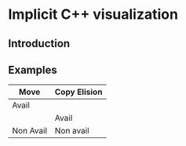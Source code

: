 # Implicit C++ visualization

## Introduction

## Examples

| Move   | Copy Elision |
|--------| ------ |
| Avail <object data="https://github.com/amanakin/implicit/blob/master/examples/no_move_no_nrvo.pdf" type="application/pdf" width="400px" height="400px">
</object> | Avail |
 |Non Avail | Non avail| 